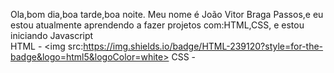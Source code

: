 Ola,bom dia,boa tarde,boa noite. Meu nome é João Vitor Braga Passos,e eu estou atualmente aprendendo a fazer projetos com:HTML,CSS, e estou iniciando Javascript
<br>
HTML - <img src:https://img.shields.io/badge/HTML-239120?style=for-the-badge&logo=html5&logoColor=white>
CSS -
